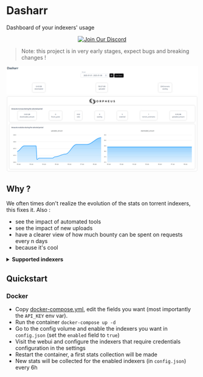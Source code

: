 # Dasharr

 Dashboard of your indexers' usage

 <p align="center">
  <a href="https://discord.gg/4vd7qAaFwX">
    <img src="https://img.shields.io/badge/Discord-Chat-5865F2?logo=discord&logoColor=white" alt="Join Our Discord">
  </a>
</p>

 > Note: this project is in very early stages, expect bugs and breaking changes !

 ![header](images/0.png)
 ![header](images/1.png)

## Why ?

We often times don't realize the evolution of the stats on torrent indexers, this fixes it. Also :

- see the impact of automated tools
- see the impact of new uploads
- have a clearer view of how much bounty can be spent on requests every n days
- because it's cool

 <details> <summary> <b> Supported indexers </b> </summary>

 * Aither
 * AR
 * ANT
 * BLU
 * BTN
 * GGn
 * ItaTorrents
 * LST
 * MAM
 * OPS
 * OTW
 * RED
 * seedpool
 * TL

</details>



 ## Quickstart

 ### Docker

- Copy [docker-compose.yml](./docker-compose.yml), edit the fields you want (most importantly the `API_KEY` env var).
- Run the container `docker-compose up -d`
- Go to the config volume and enable the indexers you want in `config.json` (set the `enabled` field to `true`)
- Visit the webui and configure the indexers that require credentials configuration in the settings
- Restart the container, a first stats collection will be made
- New stats will be collected for the enabled indexers (in `config.json`) every 6h